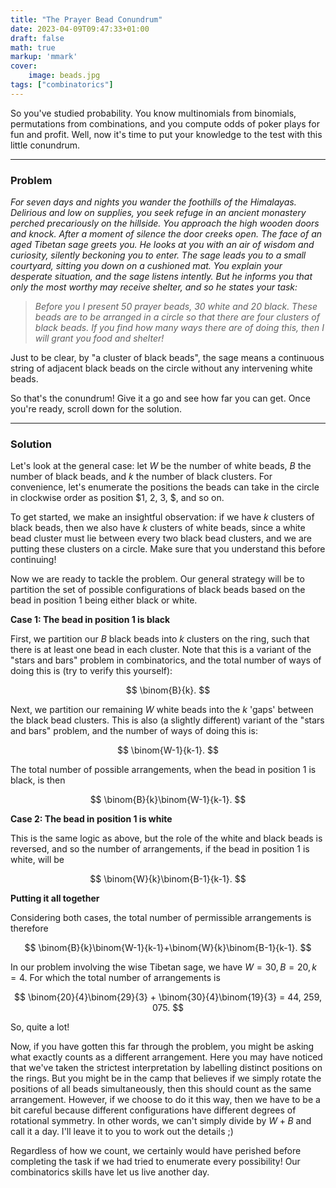 ```yaml
---
title: "The Prayer Bead Conundrum"
date: 2023-04-09T09:47:33+01:00
draft: false
math: true
markup: 'mmark'
cover:
    image: beads.jpg
tags: ["combinatorics"]
---
```

So you've studied probability. You know multinomials from binomials, permutations from combinations, and you compute odds of poker plays for fun and profit. Well, now it's time to put your knowledge to the test with this little conundrum. 

---

### Problem

*For seven days and nights you wander the foothills of the Himalayas. Delirious and low on supplies, you seek refuge in an ancient monastery perched precariously on the hillside. You approach the high wooden doors and knock. After a moment of silence the door creeks open. The face of an aged Tibetan sage greets you. He looks at you with an air of wisdom and curiosity, silently beckoning you to enter. The sage leads you to a small courtyard, sitting you down on a cushioned mat. You explain your desperate situation, and the sage listens intently. But he informs you that only the most worthy may receive shelter, and so he states your task:*

> *Before you I present 50 prayer beads, 30 white and 20 black. These beads are to be arranged in a circle so that there are four clusters of black beads. If you find how many ways there are of doing this, then I will grant you food and shelter!*

Just to be clear, by "a cluster of black beads", the sage means a continuous string of adjacent black beads on the circle without any intervening white beads.

So that's the conundrum! Give it a go and see how far you can get. Once you're ready, scroll down for the solution.

---

### Solution

Let's look at the general case: let $W$ be the number of white beads, $B$ the number of black beads, and $k$ the number of black clusters. For convenience, let's enumerate the positions the beads can take in the circle in clockwise order as position $1, 2, 3, $, and so on.

To get started, we make an insightful observation: if we have $k$ clusters of black beads, then we also have $k$ clusters of white beads, since a white bead cluster must lie between every two black bead clusters, and we are putting these clusters on a circle. Make sure that you understand this before continuing!

Now we are ready to tackle the problem. Our general strategy will be to partition the set of possible configurations of black beads based on the bead in position $1$ being either black or white.

**Case 1: The bead in position $1$ is black**

First, we partition our $B$ black beads into $k$ clusters on the ring, such that there is at least one bead in each cluster. Note that this is a variant of the "stars and bars" problem in combinatorics, and the total number of ways of doing this is (try to verify this yourself):

$$
\binom{B}{k}.
$$

Next, we partition our remaining $W$ white beads into the $k$ 'gaps' between the black bead clusters. This is also (a slightly different) variant of the "stars and bars" problem, and the number of ways of doing this is:

$$
\binom{W-1}{k-1}.
$$

The total number of possible arrangements, when the bead in position $1$ is black, is then

$$
\binom{B}{k}\binom{W-1}{k-1}.
$$

**Case 2: The bead in position $1$ is white**

This is the same logic as above, but the role of the white and black beads is reversed, and so the number of arrangements, if the bead in position $1$ is white, will be

$$
\binom{W}{k}\binom{B-1}{k-1}.
$$

**Putting it all together**

Considering both cases, the total number of permissible arrangements is therefore

$$
\binom{B}{k}\binom{W-1}{k-1}+\binom{W}{k}\binom{B-1}{k-1}.
$$

In our problem involving the wise Tibetan sage, we have $W=30, B=20, k=4$. For which the total number of arrangements is


$$
\binom{20}{4}\binom{29}{3} + \binom{30}{4}\binom{19}{3} = 44, 259, 075.
$$

So, quite a lot!

Now, if you have gotten this far through the problem, you might be asking what exactly counts as a different arrangement. Here you may have noticed that we've taken the strictest interpretation by labelling distinct positions on the rings. But you might be in the camp that believes if we simply rotate the positions of all beads simultaneously, then this should count as the same arrangement. However, if we choose to do it this way, then we have to be a bit careful because different configurations have different degrees of rotational symmetry. In other words, we can't simply divide by $W + B$ and call it a day. I'll leave it to you to work out the details ;) 

Regardless of how we count, we certainly would have perished before completing the task if we had tried to enumerate every possibility! Our combinatorics skills have let us live another day.